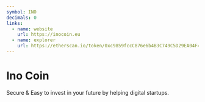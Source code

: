 ```yaml
---
symbol: INO
decimals: 0
links:
  - name: website
    url: https://inocoin.eu
  - name: explorer
    url: https://etherscan.io/token/0xc9859fccC876e6b4B3C749C5D29EA04F48aCb74F
---
```


# Ino Coin

Secure & Easy to invest in your future by helping digital startups.
